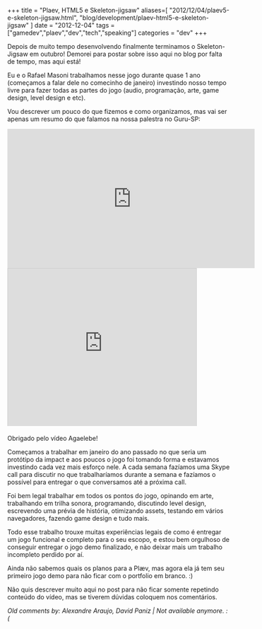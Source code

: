 +++
title = "Plaev, HTML5 e Skeleton-jigsaw"
aliases=[
  "2012/12/04/plaev5-e-skeleton-jigsaw.html",
  "blog/development/plaev-html5-e-skeleton-jigsaw"
]
date = "2012-12-04"
tags = ["gamedev","plaev","dev","tech","speaking"]
categories = "dev"
+++

Depois de muito tempo desenvolvendo finalmente terminamos o Skeleton-Jigsaw em
outubro! Demorei para postar sobre isso aqui no blog por falta de tempo, mas
aqui está!

Eu e o Rafael Masoni trabalhamos nesse jogo durante quase 1 ano (começamos a
falar dele no comecinho de janeiro) investindo nosso tempo livre para fazer
todas as partes do jogo (audio, programação, arte, game design, level design e
etc).

Vou descrever um pouco do que fizemos e como organizamos, mas vai ser apenas um
resumo do que falamos na nossa palestra no Guru-SP:

<iframe width="560" height="315" src="https://www.youtube.com/embed/J2yDMOHCYak" frameborder="0" allowfullscreen></iframe>

<iframe src="http://www.slideshare.net/slideshow/embed_code/15490608" width="427" height="356" frameborder="0" marginwidth="0" marginheight="0" scrolling="no" style="border:1px solid #CCC;border-width:1px 1px 0;margin-bottom:5px" allowfullscreen webkitallowfullscreen mozallowfullscreen> </iframe>

Obrigado pelo vídeo Agaelebe!

Começamos a trabalhar em janeiro do ano passado no que seria um protótipo da
impact e aos poucos o jogo foi tomando forma e estavamos investindo cada vez
mais esforço nele. A cada semana fazíamos uma Skype call para discutir no que
trabalharíamos durante a semana e fazíamos o possível para entregar o que
conversamos até a próxima call.

Foi bem legal trabalhar em todos os pontos do jogo, opinando em arte,
trabalhando em trilha sonora, programando, discutindo level design, escrevendo
uma prévia de história, otimizando assets, testando em vários navegadores,
fazendo game design e tudo mais.

Todo esse trabalho trouxe muitas experiências legais de como é entregar um jogo
funcional e completo para o seu escopo, e estou bem orgulhoso de conseguir
entregar o jogo demo finalizado, e não deixar mais um trabalho incompleto
perdido por aí.

Ainda não sabemos quais os planos para a Plæv, mas agora ela já tem seu primeiro
jogo demo para não ficar com o portfolio em branco. :)

Não quis descrever muito aqui no post para não ficar somente repetindo conteúdo
do vídeo, mas se tiverem dúvidas coloquem nos comentários.



_Old comments by: Alexandre Araujo, David Paniz | Not available anymore. :(_
